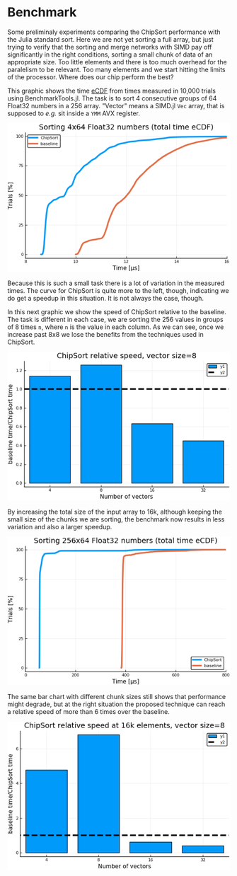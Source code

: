 Benchmark
=========

Some preliminaly experiments comparing the ChipSort performance with the Julia standard sort. Here we are not yet sorting a full array, but just trying to verify that the sorting and merge networks with SIMD pay off significantly in the right conditions, sorting a small chunk of data of an appropriate size. Too little elements and there is too much overhead for the paralelism to be relevant. Too many elements and we start hitting the limits of the processor. Where does our chip perform the best?

This graphic shows the time [eCDF](https://en.wikipedia.org/wiki/Empirical_distribution_function) from times measured in 10,000 trials using BenchmarkTools.jl. The task is to sort 4 consecutive groups of 64 Float32 numbers in a 256 array. "Vector" means a SIMD.jl `Vec` array, that is supposed to _e.g._ sit inside a `YMM` AVX register.

<img src="graphs/chiptime-f32-256-8x8.png">

Because this is such a small task there is a lot of variation in the measured times. The curve for ChipSort is quite more to the left, though, indicating we do get a speedup in this situation. It is not always the case, though.

In this next graphic we show the speed of ChipSort relative to the baseline. The task is different in each case, we are sorting the 256 values in groups of 8 times `n`, where `n` is the value in each column. As we can see, once we increase past 8x8 we lose the benefits from the techniques used in ChipSort.

<img src="graphs/chipspeed-256-8.png">

By increasing the total size of the input array to 16k, although keeping the small size of the chunks we are sorting, the benchmark now results in less variation and also a larger speedup.

<img src="graphs/chiptime-f32-16k-8x8.png">

The same bar chart with different chunk sizes still shows that performance might degrade, but at the right situation the proposed technique can reach a relative speed of more than 6 times over the baseline.

<img src="graphs/chipspeed-16k-8.png">
